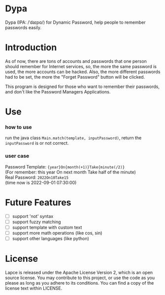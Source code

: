 # Dypa

Dypa (IPA: /ˈdaɪpɑ/) for Dynamic Password, help people to remember passwords easily.

# Introduction

As of now, there are tons of accounts and passwords that one person should remember for Internet services,
so, the more the same password is used, the more accounts can be hacked.
Also, the more different passwords had to be set, the more the "Forget Password" button will be clicked.

This program is designed for those who want to remember their passwords, and don't like the Password Managers
Applications.

# Use

### how to use

run the java class `Main.match(template, inputPassword)`, return the `inputPassword` is or not correct.

### user case

Password Template: `{year}On{month(+1)}Take{minute(/2)}`  
(For remember: this year On next month Take half of the minute)  
Real Password: `2022On10Take15`  
(time now is 2022-09-01 07:30:00)

# Future Features

- [ ] support 'not' syntax
- [ ] support fuzzy matching
- [ ] support template with custom text
- [ ] support more math operations (like cos, sin)
- [ ] support other languages (like python)

# License

Lapce is released under the Apache License Version 2, which is an open source license. You may contribute to this
project, or use the code as you please as long as you adhere to its conditions. You can find a copy of the license text
within LICENSE.